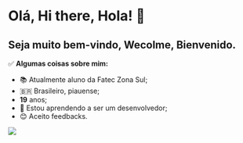# Olá, Hi there, Hola!  🎯

## Seja muito bem-vindo, Wecolme, Bienvenido.  


✅ **Algumas coisas sobre mim:** 

- 📚  Atualmente aluno da Fatec Zona Sul; 
- 🇧🇷  Brasileiro, piauense;
- **19** anos;  
- 📖 Estou aprendendo a ser um desenvolvedor; 
- 😊 Aceito feedbacks.  

<div><a href = "mailto: marcosfelipek10@gmail.com"><img src="https://img.shields.io/badge/-Gmail-%23EA4335?style=for-the-badge&logo=gmail&logoColor=white" target="_blank"></a>
</div>
